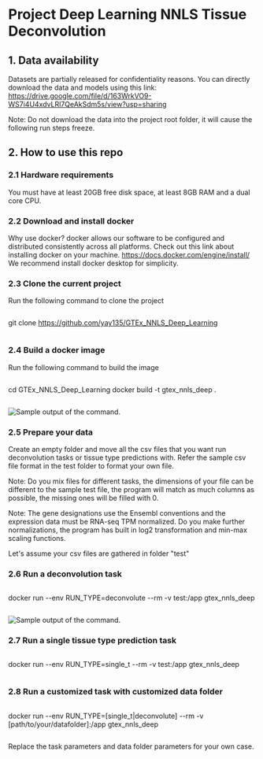 # Project Deep Learning NNLS Tissue Deconvolution

## 1. Data availability
Datasets are partially released for confidentiality reasons. You can directly download the data and models using this link:
https://drive.google.com/file/d/163WrkVO9-WS7i4U4xdvLRl7QeAkSdm5s/view?usp=sharing

Note: Do not download the data into the project root folder, it will cause the following run steps freeze.

## 2. How to use this repo
### 2.1 Hardware requirements
You must have at least 20GB free disk space, at least 8GB RAM and a dual core CPU.

### 2.2 Download and install docker
Why use docker? docker allows our software to be configured and distributed consistently across all platforms. Check out this link about installing docker on your machine.
https://docs.docker.com/engine/install/
We recommend install docker desktop for simplicity.

### 2.3 Clone the current project
Run the following command to clone the project

```
```
git clone https://github.com/yay135/GTEx_NNLS_Deep_Learning
```
```

### 2.4 Build a docker image 
Run the following command to build the image

```
```
cd GTEx_NNLS_Deep_Learning
docker build -t gtex_nnls_deep .
```
```
![Sample output of the command.](./build_docker_img_output.png, "output")

### 2.5 Prepare your data
Create an empty folder and move all the csv files that you want run deconvolution tasks or tissue type predictions with. Refer the sample csv file format in the test folder to format your own file.

Note: Do you mix files for different tasks, the dimensions of your file can be different to the sample test file, the program will match as much columns as possible, the missing ones will be filled with 0.

Note: The gene designations use the Ensembl conventions and the expression data must be RNA-seq TPM normalized. Do you make further normalizations, the program has built in log2 transformation and min-max scaling functions.

Let's assume your csv files are gathered in folder "test"

### 2.6 Run a deconvolution task

```
```
docker run --env RUN_TYPE=deconvolute --rm -v test:/app gtex_nnls_deep
```
```
![Sample output of the command.](./run_task_sample_out.png, "output")

### 2.7 Run a single tissue type prediction task

```
```
docker run --env RUN_TYPE=single_t --rm -v test:/app gtex_nnls_deep
```
```
### 2.8 Run a customized task with customized data folder
```
```
docker run --env RUN_TYPE=\[single_t|deconvolute\] --rm -v \[path/to/your/datafolder\]:/app gtex_nnls_deep
```
```
Replace the task parameters and data folder parameters for your own case.
